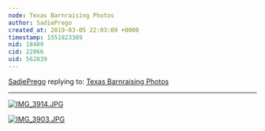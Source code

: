```yaml
---
node: Texas Barnraising Photos
author: SadiePrego
created_at: 2019-03-05 22:03:09 +0000
timestamp: 1551823389
nid: 18409
cid: 22066
uid: 562839
---
```




[SadiePrego](../profile/SadiePrego) replying to: [Texas Barnraising Photos](../notes/joyofsoy/02-22-2019/texas-barnraising-photos)

----

[![IMG_3914.JPG](/i/29911)](/i/29911)


[![IMG_3903.JPG](/i/29912)](/i/29912)

